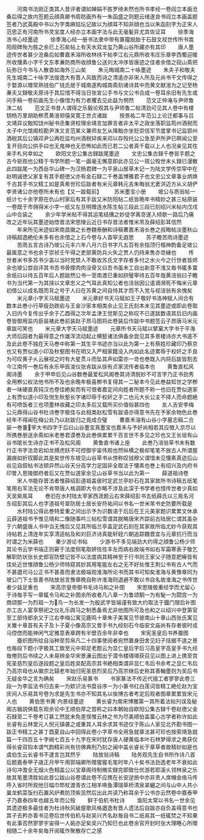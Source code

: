 <!-- { "loadSidebar": true } -->
　　河南书法刚正类其人昔评者谓如婵娟不胜罗绮未然也所书孝经一卷阎立本画沧桑后得之故内签题云顔真卿书周昉画外有一朱函盛之则题云禇遂良书阎立本画盖题签者乃武英殿中书以为字类麻姑坛记故以为顔耳不知非顔也当以朱函刻字为正宋人范思正有河南所书灵宝度人经亦立本画字法与此无毫髪异尤其佐证耳
　　徐季海浩书心经墨迹
　　徐季海心经一册书法隶中带有篆籀脱胎于石鼓文视世传所书嵩阳观碑殆为胜之余已上石矣帖上有天水双龙玺乃黄山谷所藏亦有其印
　　唐人墨迹传世者甚少沧桑后如曹嘉禾溶所收林纬干帖李江右元鼎所收韦庄乐章李西蜀迎晙所收懐素小字千文东孝亷防商所收顔鲁公送刘太冲序皆唐迹之佳者余借之砚山斋把玩弥日今书与人散杳如海外三山矣
　　朱元晦城南二十咏墨迹
　　朱夫子和敬夫先生城南二十咏字法俊逸大有晋人风致而诗之清逺亦非宋人所及元尚书干文传得之于婺源以赠常熟钱伯广钱氏居于城南遂构城南斋刻诸诗其中而黄文献溍为之记至杨亷夫又録敬夫原诗于其后惜不得当日张宣公手书与文公书合成一卷耳余旧有先生或问手稿一卷前画先生小像惜为有力者攫去见此益为惘然
　　范文正仲淹与尹师鲁洙二帖
　　范文正书昔人谓得之乐毅论观其与尹师鲁二帖清劲可见其人卷中有楼钥杨万里胡助栁贯黄溍郑僖吴寛王世贞诸跋
　　按景祐二年范公上论迁都事与吕文靖异议黜知饶州秘书丞集贤校理余靖言加罪言者非太平之政坐落职监筠州酒税而太子中允馆阁校勘尹洙又言范某义兼师友乞从降黜亦坐贬崇信军节度掌书记监郢州酒税其后公镇邓尹公再贬监均州酒税舁疾来邓以存殁托公公急至尹所尹已瞑闻公至复开目向公拱手曰也无鬼神也无恐怖如此而已若二公者真千载以上人也况亲见其徃来手札何幸如之
　　欧阳文忠公集古録跋尾墨迹
　　文忠公集古録千巻皆手题之古今钜观也公精于书学所题一笔一画毫无懈意即此亦见公一斑公殁世未乆録已漫散此四跋尾一为西岳华山碑一为汉杨君碑一为平泉山居草木记一为陆文学传崇寜中在赵明诚徳父家复有其手题徳父亦有金石録二千巻盖博雅君子也文忠公文章事业炳焕千古其手书又精工如是真希世珍后跋者有米元章韩元吉朱晦翁尤袤洪迈方从义胡俨李贤诸公亦他卷所未有也【又一跋载前】
　　苏米墨宝小册
　　坡公与质翁帖一纸计七十余字原在仇山村家后有其手跋又米防阳帖二纸皆晩年书精妙之甚三帖原装一卷既于市佣得米小字一纸又左旦明赠连水陈生帖三段此三段已刻绍兴米帖内戊戌山中合装之
　　余少年学米帖不得其运笔结搆之妙徒学离竒遂入倾欹一路后乃痛改之近年玩其墨迹始悟晋法宋思陵云近日书存晋法者惟米芾及薛绍彭耳信然
　　年来所见米迹如宋南昌徽之长巻魏泰酬和诗稿曹嘉禾溶长巻之叔晦帖淡墨秋山诗稿超逸絶伦未多有也余借之上石今卷与人杳寜无遐思
　　苏子瞻苦雨诗墨迹
　　苦雨五言古诗乃坡公元丰六年八月六日书字凡五百有余指顶行楷神韵备足坡公最属意之书也余于崇祯壬午得之吏部黄防兵火失之贾人仍持来售亦竒縁也
　　传世者米书多苏书少盖以当时党禁人不敢收苏氏文字存者多付之水火今之行世者皆烬余也坡公尝自评其书吾书骨撑肉肉没骨又曰吾书虽未工自出新意不浅又毎书辄多畱余纸曰以待五百年后人题跋然公书一至南渡已重如拱璧寕待五百年哉黄涪翁曰子瞻书为当代第一为其挟以文章忠义之气耳此真知公者也涪翁因公逺谪濒死不悔米元章初借公以成名既而背之号于人曰在苏黄之间自恃其才而不入党与视涪翁有余愧矣
　　米元章小字天马赋墨迹
　　米元章好书天马赋如王子敬好书洛神赋人间合有数本此巻小行草瘦劲跌宕与王金沙家本相类余止见王氏刻本未见其墨迹或即此卷取入旧内今复传出乎余于乙酉得之次年孟津王觉斯见之称叹不已遂跋数语其后旧内画卷皆御用监内臣装裱此巻前装赵子昂马图将此卷装后作跋中书题签云子昂唐马米元章跋可笑也
　　米元章大字天马赋墨迹
　　元章所书天马赋以擘窠大字书于平海大师后园者为最得意之作雄浑流动起止横竪诸法俱备余尝见其多景楼诗亦大书逺不及此此卷不独在天马巻中称第一其生平书迹亦当以此为第一上有蔡姓珍藏印乃蔡京也又有贾似道小印及秋壑图书在明又入严相家籍没入内如此名迹累辱于权奸之手良为可叹黄子乆云展视之时有大星贯斗而坠其声如雷亦一竒也巻既入内将后跋皆割去今江南传一巻后有永乐甲辰浚仪张肻跋从徐有贞家流传者临本也
　　黄鲁直松风阁诗墨
　　余于甲申后见山谷数巻最爱松风阁巻其诗清脱妙不可言字乃正书劲秀全用栁公权法他书所不及也余晚年极喜栁书复得其一二秘本今见此巻益知世之学栁者一味硬直真钝汉也卷佳絶矣而有可恨者嘉定间向姓者所题不称一也旧在贾似道家上有贾似道小印及悦生秋壑长字诸印辱于权奸之手二也元大长公主不择人而命题絶有可喷饭者三也项墨林收藏之印太多后又载所买价值俗甚四也
　　友人吉安李梅公元鼎得山谷书杜诗巻字极佳与此相类赵松雪有跋语亦得意书先在予家余物色此巻经年不得闻在梅公处乃以赵跋归之竟成合璧
　　曹嘉禾溶有山谷小字墓志稿二合装一巻董宰大书四字于后曰山谷墨宝真墨宝也嘉禾与予好尚相若其应徴入京尽以所携巻册送余斋如米老巻君谟巻及此巻俱累累千百言世不多见之珍也又王长垣有山谷书隂长生诗亦正书不及松风阁
　　黄鲁直书诸上座
　　此巻乃涪翁草书末有数行正书字法竒宕如龙搏虎跃不可控御宇宙伟观也然纵横之极却笔笔不放古人所谓屋漏痕如折钗脚此其是矣世传东坡见山谷草书从傍称叹钱穆父谓惜未见懐素真迹后山谷见自叙帖书法顿异然山谷天分高学力足固非全取法于懐素也巻上有绍兴及内府书印曽入思陵御府者后又在贾似道家余见山谷草书当以此为第一
　　薛道祖诗卷
　　宋人书能存晋法者惟薛绍彭道祖盖彼时定武兰亭妙石在其家故所书诗稿五纸笔笔用右军法无论不肯带唐人格调即大令亦略不涉及此深于书学者也惜传世者少真如天吴紫鳯耳
　　巻旧在水村陆太宰家西涯题云右宋薛绍彭书五纸薛氏以三鳯名河东绍彭其后人也字道祖号翠防居士居长安符祐间以书名一世米芾书史防要所载是
　　水村陆公得此巻特爱重之间出示予为识数语于后后在王元美家题识累累文休承云薛道祖书予惟见晴和二像随事吟三帖松雪谓其脱略唐宋齐踪前古陆居仁谓其虽杂于六朝盛唐人书中当无愧后又见其所临兰亭盖定武石刻在其家故所临尤妙今获观其诗帖若上清连年实享清适帖及和刘巨济诗真能轩轾六朝追踪魏晋宜与元章抗行而当时谓之为米薛也
　　秦少游论书帖
　　少游书不多见端劲大约得之顔鲁公杨少师其论书云学书端正则窘于法度侧笔取妍徃徃丰左而病右故端书如右军霜寒表子敬乞解职防状张长史郎官防壁记皆不以法度病其精神至于行书则王家父子随意肥瘠皆有佳处近世惟顔鲁公杨少师特窥其妙其用笔能左右之无不好处惟王荆公书有古人气而不甚遒司马公正书不甚善而隶法极端观淮海所论书而其书可知矣淮海与黄豫章同为坡公门下士皆善书陆放翁言豫章晩自称许淮海则退避不敢以书自名故淮海之书传世者少益足重也
　　宋高宗皇帝御书毛诗马和之补图
　　宋思陵极重经学而尤留心于诗毎手写一章辄令马和之补图余所收者凡八章一为鲁颂駉一为有駜一为閟宫一为商颂那一为烈祖一为鸟一为长发一为殷武字皆端谨有致大约取法于鐡门限后补图亦工古人宴享祭祀之仪礼乐舆马之制悉备焉尤非他图所可及也和之以绍兴中登第官至工部侍郎余又于江右李梅公寓见鹿鸣十章朱子美寓见节彼南山十章山西张氏寓见关雎十章首有夫子及卜子夏小像高宗又曽手书九经刻石今临安文庙尚有存者彼时戎马倥偬而能神闲气定雅意表章跨有半壁百余年非幸也
　　宋宪圣皇后书养蚕图
　　蚕织图所绘自浴种至剪帛凡二十四事使阅者宛然置身田舍见妇子拮据不遑之景也毎段下题小字极其工致至元中郑足老题云为显仁皇后字后习高皇字高皇手书九经毎倦则后书续之人未易辨金华宋景濓云图出于潜令楼璹璹获召见以图上进上携至宫宪圣慈烈皇后逐段题之皇后姓吴配高宗其书絶相类谓非显仁韦后书余考之显仁韦后乃高宗母也从徽宗北辕老年始归宪圣慈烈吴后乃高宗继后史称其善翰墨则为吴后书无疑金华之言为确矣
　　宋赵乐易篆书
　　书家篆法不传近代擅工者寥寥此卷三段一为李监法书归去来一为欵识法书盘谷序一为小篆书红白莲词皆精工絶伦赵为宝庆间人乐易其号卷为求是先生书亦不知其名以俟博古者考定后观者图章累累皆宋元人也
　　黄伯思书黄内景经墨迹
　　黄长睿为南宋博雅第一其所着法帖刋误及秘阁古器説俱载东观余论中王顺伯厚之尝称之曰本朝始自欧阳公集古録千卷赵徳父金石録至二千卷考订甚工然犹未免差悮惟云林之书为尽美顺伯盖畱心古学者称许如此长睿有云林堂元人倪元镇袭之或重其人耳余求其书迹仅于陈山人家见北齐勘书图一跋正书精工之甚丁酉夏自山中回得此卷小字草书全用急就章法甚可珍也按索靖急就篇一千四百五十字阙七百五十九字在宋时犹存唐人硬黄临本叶石林梦得求之弗获仅得长睿双钩本谓气韵精彩尚有彷佛典刑乃刻之闽中盖长睿长于章草者故精妙如是也虞伯生云长睿书不逮言岂其然乎
　　陆放翁诗稿
　　陆务观先生自书所作诗八首后题嘉泰甲子歳正月甲午用郭端卿所赠猩猩毛笔时年八十矣书法劲逸老年不衰如此诗句冲澹全无烟火色相盖公以宝章阁待制脩实録完即致仕优游若耶溪乆领林泉之乐故其笔墨清胜如此昔公跋山谷卷谓此卷不应携在长安逆旅中亦非贵人席帽金络马传呼入省时所观他日幅巾笻杖渡青衣江相羊唤鱼潭瑞草桥清泉翠樾之间与山中人共小巢龙鹤菜饭扫石置风炉煮防顶紫茁然后出此共读乃称耳余于公书亦云然卷中嘉泰甲子乃嘉泰四年也越五年而公殁
　　鲜于伯机书杜诗
　　渔阳太常以书名一世余见其遗迹极多最佳者为杜诗秋风破屋歌风格遒逸有晋人遗法后自跋亦自负盖得意书也其子去矜亦善书见卷后世传伯机与赵吴兴齐名赵毎自书二纸易其一纸辄焚之不知果有此事否然寥寥宇宙得一人妬亦足矣吴兴乃知巳也此卷余官开封时张大理睡心所赠相随二十余年矣毎开阅辄作聚散存亡之感
